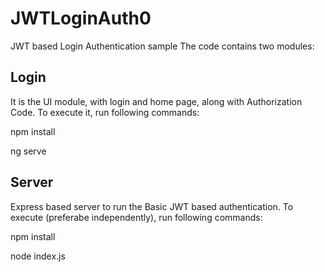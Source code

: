 # JWTLoginAuth0
JWT based Login Authentication sample
The code contains two modules:

## Login 

It is the UI module, with login and home page, along with Authorization Code. To execute it, run following commands:

npm install 

ng serve

## Server 

Express based server to run the Basic JWT based authentication. To execute (preferabe independently), run following commands:

npm install 

node index.js 

